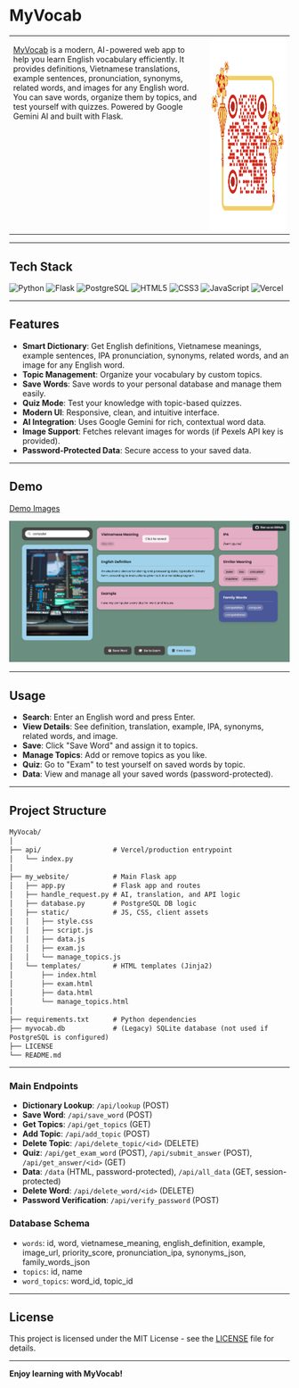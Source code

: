 # MyVocab

<table>
<tr>
<td width="70%" style="vertical-align: top;">

[MyVocab](https://my-vocab-xi.vercel.app/) is a modern, AI-powered web app to help you learn English vocabulary efficiently. It provides definitions, Vietnamese translations, example sentences, pronunciation, synonyms, related words, and images for any English word. You can save words, organize them by topics, and test yourself with quizzes. Powered by Google Gemini AI and built with Flask.

</td>
<td width="30%" style="vertical-align: top; text-align: center;">

<img src="./images/MyVocabQR.png" alt="MyVocab QR" width="350" height="350" style="display: block; margin: 0 auto;">

</td>
</tr>
</table>

---

## Tech Stack

![Python](https://img.shields.io/badge/python-3670A0?style=for-the-badge&logo=python&logoColor=ffdd54)
![Flask](https://img.shields.io/badge/flask-%23000.svg?style=for-the-badge&logo=flask&logoColor=white)
![PostgreSQL](https://img.shields.io/badge/postgresql-%23336791.svg?style=for-the-badge&logo=postgresql&logoColor=white)
![HTML5](https://img.shields.io/badge/html5-%23E34F26.svg?style=for-the-badge&logo=html5&logoColor=white)
![CSS3](https://img.shields.io/badge/css3-%231572B6.svg?style=for-the-badge&logo=css3&logoColor=white)
![JavaScript](https://img.shields.io/badge/javascript-%23323330.svg?style=for-the-badge&logo=javascript&logoColor=%23F7DF1E)
![Vercel](https://img.shields.io/badge/vercel-%23000000.svg?style=for-the-badge&logo=vercel&logoColor=white)

---

## Features

- **Smart Dictionary**: Get English definitions, Vietnamese meanings, example sentences, IPA pronunciation, synonyms, related words, and an image for any English word.
- **Topic Management**: Organize your vocabulary by custom topics.
- **Save Words**: Save words to your personal database and manage them easily.
- **Quiz Mode**: Test your knowledge with topic-based quizzes.
- **Modern UI**: Responsive, clean, and intuitive interface.
- **AI Integration**: Uses Google Gemini for rich, contextual word data.
- **Image Support**: Fetches relevant images for words (if Pexels API key is provided).
- **Password-Protected Data**: Secure access to your saved data.

---

## Demo
[Demo Images ](./images)

![search](./images/search.png)

---

## Usage

- **Search**: Enter an English word and press Enter.
- **View Details**: See definition, translation, example, IPA, synonyms, related words, and image.
- **Save**: Click "Save Word" and assign it to topics.
- **Manage Topics**: Add or remove topics as you like.
- **Quiz**: Go to "Exam" to test yourself on saved words by topic.
- **Data**: View and manage all your saved words (password-protected).

---

## Project Structure

```
MyVocab/
│
├── api/                  # Vercel/production entrypoint
│   └── index.py
│
├── my_website/           # Main Flask app
│   ├── app.py            # Flask app and routes
│   ├── handle_request.py # AI, translation, and API logic
│   ├── database.py       # PostgreSQL DB logic
│   ├── static/           # JS, CSS, client assets
│   │   ├── style.css
│   │   ├── script.js
│   │   ├── data.js
│   │   ├── exam.js
│   │   └── manage_topics.js
│   └── templates/        # HTML templates (Jinja2)
│       ├── index.html
│       ├── exam.html
│       ├── data.html
│       └── manage_topics.html
│
├── requirements.txt      # Python dependencies
├── myvocab.db            # (Legacy) SQLite database (not used if PostgreSQL is configured)
├── LICENSE
└── README.md
```

---

### Main Endpoints

- **Dictionary Lookup**: `/api/lookup` (POST)
- **Save Word**: `/api/save_word` (POST)
- **Get Topics**: `/api/get_topics` (GET)
- **Add Topic**: `/api/add_topic` (POST)
- **Delete Topic**: `/api/delete_topic/<id>` (DELETE)
- **Quiz**: `/api/get_exam_word` (POST), `/api/submit_answer` (POST), `/api/get_answer/<id>` (GET)
- **Data**: `/data` (HTML, password-protected), `/api/all_data` (GET, session-protected)
- **Delete Word**: `/api/delete_word/<id>` (DELETE)
- **Password Verification**: `/api/verify_password` (POST)

### Database Schema

- `words`: id, word, vietnamese_meaning, english_definition, example, image_url, priority_score, pronunciation_ipa, synonyms_json, family_words_json
- `topics`: id, name
- `word_topics`: word_id, topic_id

---


## License

This project is licensed under the MIT License - see the [LICENSE](LICENSE) file for details.

---

**Enjoy learning with MyVocab!**


